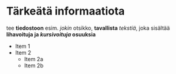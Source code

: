 # Tärkeätä informaatiota

tee **tiedostoon** esim. *jokin* otsikko, __tavallista__ _tekstiä_, joka sisältää __lihavoituja ja _kursivoituja_ osuuksia__

* Item 1
* Item 2
  * Item 2a
  * Item 2b